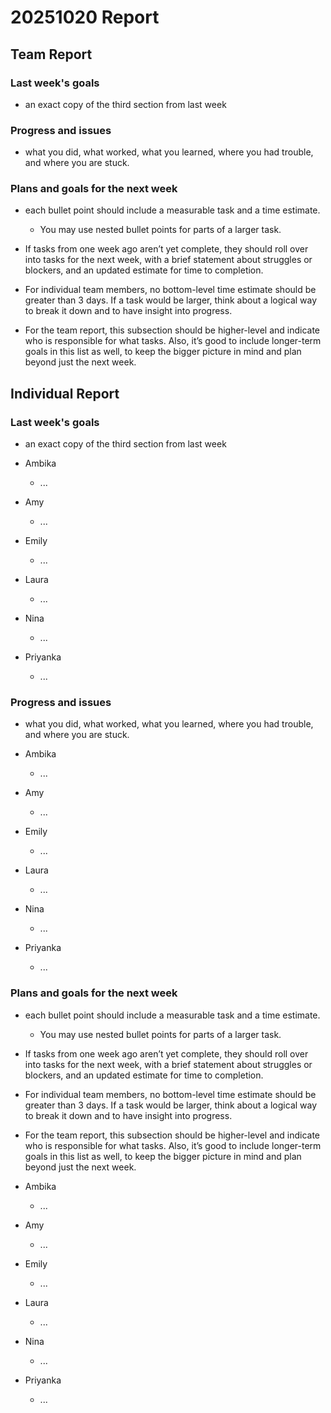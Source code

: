 # 20251020 Report
## Team Report
### Last week's goals
- an exact copy of the third section from last week
### Progress and issues
- what you did, what worked, what you learned, where you had trouble, and where you are stuck.
### Plans and goals for the next week
- each bullet point should include a measurable task and a time estimate.

    - You may use nested bullet points for parts of a larger task.

- If tasks from one week ago aren’t yet complete, they should roll over into tasks for the next week, with a brief statement about struggles or blockers, and an updated estimate for time to completion.

- For individual team members, no bottom-level time estimate should be greater than 3 days. If a task would be larger, think about a logical way to break it down and to have insight into progress.

- For the team report, this subsection should be higher-level and indicate who is responsible for what tasks. Also, it’s good to include longer-term goals in this list as well, to keep the bigger picture in mind and plan beyond just the next week.

## Individual Report
### Last week's goals
- an exact copy of the third section from last week
- Ambika

    - ...
- Amy

    - ... 
- Emily

    - ...
- Laura

    - ...
- Nina

    - ...
- Priyanka

    - ...
### Progress and issues
- what you did, what worked, what you learned, where you had trouble, and where you are stuck.
- Ambika

    - ...
- Amy

    - ... 
- Emily

    - ...
- Laura

    - ...
- Nina

    - ...
- Priyanka

    - ...
### Plans and goals for the next week
- each bullet point should include a measurable task and a time estimate.

    - You may use nested bullet points for parts of a larger task.

- If tasks from one week ago aren’t yet complete, they should roll over into tasks for the next week, with a brief statement about struggles or blockers, and an updated estimate for time to completion.

- For individual team members, no bottom-level time estimate should be greater than 3 days. If a task would be larger, think about a logical way to break it down and to have insight into progress.

- For the team report, this subsection should be higher-level and indicate who is responsible for what tasks. Also, it’s good to include longer-term goals in this list as well, to keep the bigger picture in mind and plan beyond just the next week.
- Ambika

    - ...
- Amy

    - ... 
- Emily

    - ...
- Laura

    - ...
- Nina

    - ...
- Priyanka

    - ...
